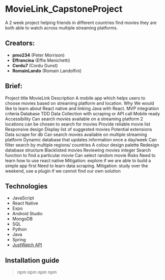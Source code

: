 # MovieLink_CapstoneProject

A 2 week project helping friends in different countries find movies they are both able to watch across multiple streaming platforms.


## Creators:
- __pmo234__ (Peter Morrison)
- __Effrancina__ (Effie Menichetti)
- __Cordu7__ (Cordu Gunst)
- __RomainLando__ (Romain Landolfini)

## Brief:
Project title
MovieLink
Description
A mobile app which helps users to choose movies based on streaming platform and location.
Why
We would like to learn about React native and linking Java with React.
MVP integration criteria
Database
TDD
Data Collection with scraping or API call
Mobile ready
Accessibility
Can search movies available on a streaming platform
2 locations can be chosen to search for movies
Provide reliable movie list
Responsive design 
Display list of suggested movies
Potential extensions
Data scrape for db
Can search movies available on multiple streaming platform
Dynamic database that updates information once a day/week
Can filter search by multiple regions/ countries
A colour design palette
Redesign database structure
Blacklisted movies
Reviewing movies integer
Search function to find a particular movie
Can select random movie
Risks
Need to learn how to use react native
Mitigation: explore if we are able to build a simple app first
Need to learn data scraping.
Mitigation: study over the weekend, use a plugin if we cannot find our own solution





## Technologies
- JavaScript
- React Native
- Expo
- Android Studio
- MongoDB
- SQL
- Python
- Java
- Spring
- [JustWatch API](https://github.com/dawoudt/JustWatchAPI)

## Installation guide
> npm 
> npm 
> npm
> npm

##
